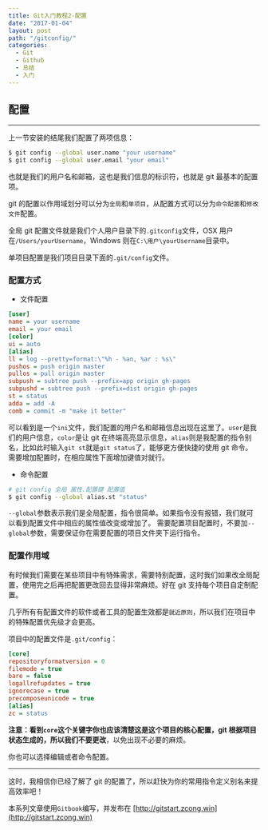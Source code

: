 ```yaml
---
title: Git入门教程2-配置
date: "2017-01-04"
layout: post
path: "/gitconfig/"
categories:
  - Git
  - Github
  - 总结
  - 入门
---
```


## 配置

---

上一节安装的结尾我们配置了两项信息：
```sh
$ git config --global user.name "your username"
$ git config --global user.email "your email"
```
也就是我们的用户名和邮箱，这也是我们信息的标识符，也就是 git 最基本的配置项。

<!--more-->

git 的配置以作用域划分可以分为`全局`和`单项目`，从配置方式可以分为`命令配置`和`修改文件`配置。

全局 git 配置文件就是我们个人用户目录下的`.gitconfig`文件，OSX 用户在`/Users/yourUsername`，Windows 则在`C:\用户\yourUsername`目录中。

单项目配置是我们项目目录下面的`.git/config`文件。

### 配置方式

* 文件配置

```ini
[user]
name = your username
email = your email
[color]
ui = auto
[alias]
ll = log --pretty=format:\"%h - %an, %ar : %s\"
pushos = push origin master
pullos = pull origin master
subpush = subtree push --prefix=app origin gh-pages
subpushd = subtree push --prefix=dist origin gh-pages
st = status
adda = add -A
comb = commit -m "make it better"
```
可以看到是一个`ini`文件，我们配置的用户名和邮箱信息出现在这里了。`user`是我们的用户信息，`color`是让 git 在终端高亮显示信息，`alias`则是我配置的指令别名，比如此时输入`git st`就是`git status`了，能够更方便快捷的使用 git 命令。
需要增加配置时，在相应属性下面增加键值对就行。
* 命令配置
```sh
# git config 全局	属性.配置键 配置值
$ git config --global alias.st "status"
```
`--global`参数表示我们是全局配置，指令很简单。如果指令没有报错，我们就可以看到配置文件中相应的属性值改变或增加了。
需要配置项目配置时，不要加`--global`参数，需要保证你在需要配置的项目文件夹下运行指令。
### 配置作用域

有时候我们需要在某些项目中有特殊需求，需要特别配置，这时我们如果改全局配置，使用完之后再把配置更改回去显得非常麻烦。好在 git 支持每个项目自定制配置。

几乎所有有配置文件的软件或者工具的配置生效都是`就近原则`，所以我们在项目中的特殊配置优先级才会更高。

项目中的配置文件是`.git/config`：
```ini
[core]
repositoryformatversion = 0
filemode = true
bare = false
logallrefupdates = true
ignorecase = true
precomposeunicode = true
[alias]
zc = status
```
**注意：**看到`core`这个关键字你也应该清楚这是这个项目的核心配置，git 根据项目状态生成的，所以我们**不要更改**，以免出现不必要的麻烦。

你也可以选择编辑或者命令配置。

---

这时，我相信你已经了解了 git 的配置了，所以赶快为你的常用指令定义别名来提高效率吧！

本系列文章使用`Gitbook`编写，并发布在 [http://gitstart.zcong.win](http://gitstart.zcong.win)
